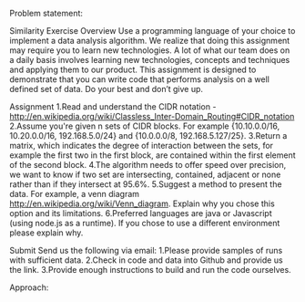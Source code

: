 Problem statement:

Similarity Exercise
Overview
Use a programming language of your choice to implement a data analysis algorithm.
We realize that doing this assignment may require you to learn new technologies. A lot of what our team does on a daily basis involves learning new technologies, concepts and techniques and applying them to our product. This assignment is designed to demonstrate that you can write code that performs analysis on a well defined set of data. Do your best and don’t give up.


Assignment
1.Read and understand the CIDR notation - http://en.wikipedia.org/wiki/Classless_Inter-Domain_Routing#CIDR_notation
2.Assume you're given n sets of CIDR blocks. For example {10.10.0.0/16, 10.20.0.0/16, 192.168.5.0/24} and {10.0.0.0/8,
192.168.5.127/25}.
3.Return a matrix, which indicates the degree of interaction between the sets, for example the first two in the first block, are contained
within the first element of the second block.
4.The algorithm needs to offer speed over precision, we want to know if two set are intersecting, contained, adjacent or none rather than if they intersect at 95.6%.
5.Suggest a method to present the data. For example, a venn diagram http://en.wikipedia.org/wiki/Venn_diagram. Explain why you chose
this option and its limitations.
6.Preferred languages are java or Javascript (using node.js as a runtime). If you chose to use a different environment please explain why.

Submit
Send us the following via email:
1.Please provide samples of runs with sufficient data.
2.Check in code and data into Github and provide us the link.
3.Provide enough instructions to build and run the code ourselves. 

Approach:
